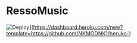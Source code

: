 # RessoMusic
![Deploy](https://www.herokucdn.com/deploy/button.svg)](https://dashboard.heroku.com/new?template=https://github.com/NKMODNK1/heruko-)
